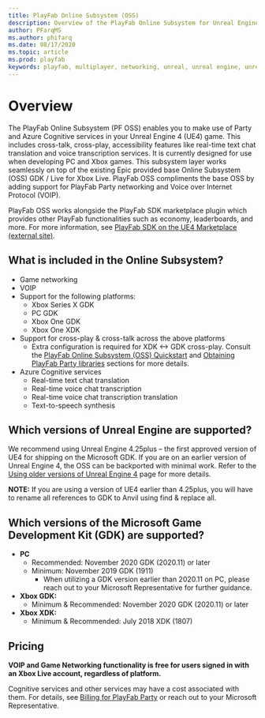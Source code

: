 ```yaml
---
title: PlayFab Online Subsystem (OSS)
description: Overview of the PlayFab Online Subsystem for Unreal Engine 4
author: PFarqMS
ms.author: phifarq
ms.date: 08/17/2020
ms.topic: article
ms.prod: playfab
keywords: playfab, multiplayer, networking, unreal, unreal engine, unreal engine 4, middleware
---
```


# Overview

The PlayFab Online Subsystem (PF OSS) enables you to make use of Party and Azure Cognitive services in your Unreal Engine 4 (UE4) game. This includes cross-talk, cross-play, accessibility features like real-time text chat translation and voice transcription services. It is currently designed for use when developing PC and Xbox games. This subsystem layer works seamlessly on top of the existing Epic provided base Online Subsystem (OSS) GDK / Live for Xbox Live. PlayFab OSS compliments the base OSS by adding support for PlayFab Party networking and Voice over Internet Protocol (VOIP).

PlayFab OSS works alongside the PlayFab SDK marketplace plugin which provides other PlayFab functionalities such as economy, leaderboards, and more. For more information, see [PlayFab SDK on the UE4 Marketplace (external site)](https://www.unrealengine.com/marketplace/product/playfab-sdk).

## What is included in the Online Subsystem?
- Game networking
- VOIP
- Support for the following platforms:
     - Xbox Series X GDK
     - PC GDK
     - Xbox One GDK
     - Xbox One XDK
- Support for cross-play & cross-talk across the above platforms
    - Extra configuration is required for XDK <-> GDK cross-play. Consult the [PlayFab Online Subsystem (OSS) Quickstart](party-unreal-engine-oss-quickstart.md) and [Obtaining PlayFab Party libraries](party-unreal-engine-oss-obtaining-playfab-party-libraries.md) sections for more details.
- Azure Cognitive services
    - Real-time text chat translation
    - Real-time voice chat transcription
    - Real-time voice chat transcription translation
    - Text-to-speech synthesis 

## Which versions of Unreal Engine are supported?
We recommend using Unreal Engine 4.25plus – the first approved version of UE4 for shipping on the Microsoft GDK. If you are on an earlier version of Unreal Engine 4, the OSS can be backported with minimal work. Refer to the [Using older versions of Unreal Engine 4](party-unreal-engine-using-older-versions.md) page for more details.

**NOTE:** If you are using a version of UE4 earlier than 4.25plus, you will have to rename all references to GDK to Anvil using find & replace all.

## Which versions of the Microsoft Game Development Kit (GDK) are supported?
- **PC**
    - Recommended: November 2020 GDK (2020.11) or later
    - Minimum: November 2019 GDK (1911)
        - When utilizing a GDK version earlier than 2020.11 on PC, please reach out to your Microsoft Representative for further guidance.
- **Xbox GDK:**
    - Minimum & Recommended: November 2020 GDK (2020.11) or later
- **Xbox XDK:**
    - Minimum & Recommended: July 2018 XDK (1807)

## Pricing

**VOIP and Game Networking functionality is free for users signed in with an Xbox Live account, regardless of platform.**

Cognitive services and other services may have a cost associated with them. For details, see [Billing for PlayFab Party](pricing.md) or reach out to your Microsoft Representative.